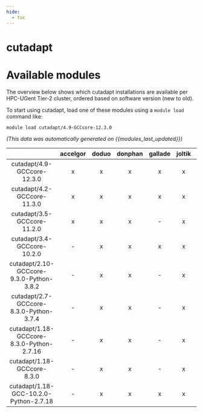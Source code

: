 ```yaml
---
hide:
  - toc
---
```


cutadapt
========

# Available modules


The overview below shows which cutadapt installations are available per HPC-UGent Tier-2 cluster, ordered based on software version (new to old).

To start using cutadapt, load one of these modules using a `module load` command like:

```shell
module load cutadapt/4.9-GCCcore-12.3.0
```

*(This data was automatically generated on {{modules_last_updated}})*  

| |accelgor|doduo|donphan|gallade|joltik|shinx|skitty|
| :---: | :---: | :---: | :---: | :---: | :---: | :---: | :---: |
|cutadapt/4.9-GCCcore-12.3.0|x|x|x|x|x|x|x|
|cutadapt/4.2-GCCcore-11.3.0|x|x|x|x|x|-|-|
|cutadapt/3.5-GCCcore-11.2.0|x|x|x|-|x|-|-|
|cutadapt/3.4-GCCcore-10.2.0|-|x|x|x|x|-|-|
|cutadapt/2.10-GCCcore-9.3.0-Python-3.8.2|-|x|x|-|x|-|-|
|cutadapt/2.7-GCCcore-8.3.0-Python-3.7.4|-|x|x|-|x|-|-|
|cutadapt/1.18-GCCcore-8.3.0-Python-2.7.16|-|x|x|-|x|-|-|
|cutadapt/1.18-GCCcore-8.3.0|-|x|x|-|x|-|-|
|cutadapt/1.18-GCC-10.2.0-Python-2.7.18|-|x|x|x|x|-|-|
